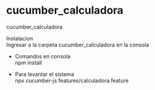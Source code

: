 # cucumber_calculadora
cucumber_calculadora

Instalacion  
Ingresar a la carpeta cucumber_calculadora en la consola

- Comandos en consola  
npm install

- Para levantar el sistema    
npx cucumber-js features/calculadora.feature
